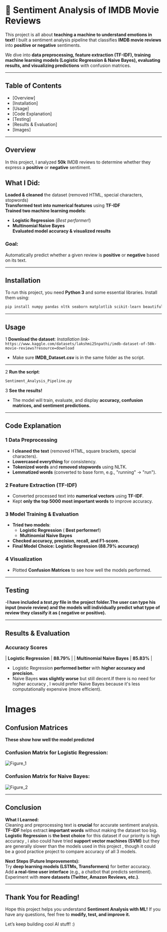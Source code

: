 # 📌 Sentiment Analysis of IMDB Movie Reviews

This project is all about **teaching a machine to understand emotions in text!** I built a sentiment analysis pipeline that classifies **IMDB movie reviews** into **positive or negative** sentiments.  

We dive into **data preprocessing, feature extraction (TF-IDF), training machine learning models (Logistic Regression & Naive Bayes), evaluating results, and visualizing predictions** with confusion matrices.  

---  

##  Table of Contents
- [Overview]
- [Installation]  
- [Usage] 
- [Code Explanation]
- [Testing]  
- [Results & Evaluation]  
- [Images]  

---

##  Overview  
In this project, I analyzed **50k** IMDB reviews  to determine whether they express a **positive** or **negative** sentiment.   

 ## **What I Did:**  
 **Loaded & cleaned** the dataset (removed HTML, special characters, stopwords)  
 **Transformed text into numerical features** using **TF-IDF**  
 **Trained two machine learning models**:  
   - **Logistic Regression**  (*Best performer!*)  
   - **Multinomial Naive Bayes**  
 **Evaluated model accuracy & visualized results**  

### **Goal:** 
Automatically predict whether a given review is **positive** or **negative** based on its text.  

---

##  Installation
To run this project, you need **Python 3** and some essential libraries. Install them using:  

```bash
pip install numpy pandas nltk seaborn matplotlib scikit-learn beautifulsoup4
```

---

##  Usage
1️ **Download the dataset**: 
*Installation link-*    ``` 
https://www.kaggle.com/datasets/lakshmi25npathi/imdb-dataset-of-50k-movie-reviews?resource=download ```
 - Make sure **IMDB_Dataset.csv** is in the same folder as the script.  
---
2️ **Run the script**:  
```bash
Sentiment_Analysis_Pipeline.py
```

3️ **See the results!**  
- The model will train, evaluate, and display **accuracy, confusion matrices, and sentiment predictions.**  

---

##  Code Explanation
### 1️ Data Preprocessing  
- **I cleaned the text** (removed HTML, square brackets, special characters).  
- **Lowercased everything** for consistency.  
- **Tokenized words** and **removed stopwords** using NLTK.  
- **Lemmatized words** (converted to base form, e.g., "running" → "run").  

### 2️ Feature Extraction (TF-IDF)
- Converted processed text into **numerical vectors** using **TF-IDF**.  
- Kept **only the top 5000 most important words** to improve accuracy.  

### 3️ Model Training & Evaluation
- **Tried two models**:  
  - **Logistic Regression** ( **Best performer!**)  
  - **Multinomial Naive Bayes**  
- **Checked accuracy, precision, recall, and F1-score.**  
- **Final Model Choice:** **Logistic Regression (88.79% accuracy)**  

### 4 Visualization
- Plotted **Confusion Matrices** to see how well the models performed.  

---

## Testing


-**I have included a *test.py* file in the project folder.The user can type his input (movie review) and the models will individually predict what type of review they classify it as ( negative or positive).**


---
##  Results & Evaluation
###  Accuracy Scores

| **Logistic Regression**   | **88.79%** |
| **Multinomial Naive Bayes**   | **85.83%**   |

- Logistic Regression **performed better** with **higher accuracy and precision.**  
- Naive Bayes **was slightly worse** but still decent.If there is no need for higher accuracy ,
  I would prefer Naive Bayes because it's less computationally expensive (more efficient). 

#  Images


##  Confusion Matrices 

**These show how well the model predicted**

### **Confusion Matrix for Logistic Regression:**  

![Figure_1](https://github.com/user-attachments/assets/5895cbd1-5e67-4ed5-b45b-a0a0bab75dfc)

 ### **Confusion Matrix for Naive Bayes:**  
![Figure_2](https://github.com/user-attachments/assets/9d197a10-0b7e-454d-8e8d-6126bab8705f)

---
##  Conclusion
 **What I Learned:**  
 Cleaning and preprocessing text is **crucial** for accurate sentiment analysis.  
 **TF-IDF** helps extract **important words** without making the dataset too big.  
 **Logistic Regression** is **the best choice** for this dataset if our priority is high accuracy , i also could have tried **support vector machines (SVM)** 
but they are generally slower than the models used in this project , though it could be a good practice project to compare accuracy of all 3 models.

 **Next Steps (Future Improvements):**  
 Try **deep learning models (LSTMs, Transformers)** for better accuracy.  
 Add **a real-time user interface** (e.g., a chatbot that predicts sentiment).  
 Experiment with **more datasets (Twitter, Amazon Reviews, etc.)**.  

---

##  Thank You for Reading!
Hope this project helps you understand **Sentiment Analysis with ML!** If you have any questions, feel free to **modify, test, and improve it.**  

Let’s keep building cool AI stuff! :)

